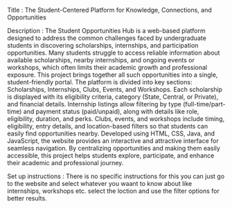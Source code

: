 Title : The Student-Centered Platform for Knowledge, Connections, and Opportunities

Description : The Student Opportunities Hub is a web-based platform designed to address the common 
challenges faced by undergraduate students in discovering scholarships, internships, and 
participation opportunities. Many students struggle to access reliable information about available 
scholarships, nearby internships, and ongoing events or workshops, which often limits their 
academic growth and professional exposure. This project brings together all such opportunities 
into a single, student-friendly portal. The platform is divided into key sections: Scholarships, 
Internships, Clubs, Events, and Workshops. Each scholarship is displayed with its eligibility 
criteria, category (State, Central, or Private), and financial details. Internship listings allow filtering 
by type (full-time/part-time) and payment status (paid/unpaid), along with details like role, 
eligibility, duration, and perks. Clubs, events, and workshops include timing, eligibility, entry 
details, and location-based filters so that students can easily find opportunities nearby. Developed 
using HTML, CSS, Java, and JavaScript, the website provides an interactive and attractive 
interface for seamless navigation. By centralizing opportunities and making them easily accessible, 
this project helps students explore, participate, and enhance their academic and professional 
journey.

Set up instructions : There is no specific instructions for this you can just go to the website and select whatever you waant to know about like internships, workshops etc. 
select the loction and use the filter options for better results.
